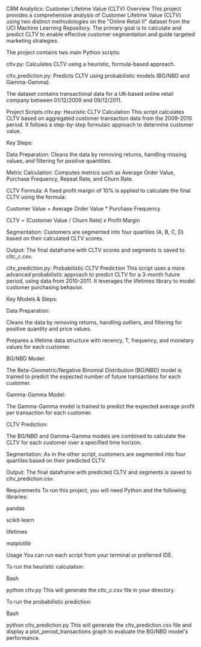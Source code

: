 CRM Analytics: Customer Lifetime Value (CLTV)
Overview
This project provides a comprehensive analysis of Customer Lifetime Value (CLTV) using two distinct methodologies on the "Online Retail II" dataset from the UCI Machine Learning Repository. The primary goal is to calculate and predict CLTV to enable effective customer segmentation and guide targeted marketing strategies.

The project contains two main Python scripts:

cltv.py: Calculates CLTV using a heuristic, formula-based approach.

cltv_prediction.py: Predicts CLTV using probabilistic models (BG/NBD and Gamma-Gamma).

The dataset contains transactional data for a UK-based online retail company between 01/12/2009 and 09/12/2011.

Project Scripts
cltv.py: Heuristic CLTV Calculation
This script calculates CLTV based on aggregated customer transaction data from the 2009-2010 period. It follows a step-by-step formulaic approach to determine customer value.

Key Steps:

Data Preparation: Cleans the data by removing returns, handling missing values, and filtering for positive quantities.

Metric Calculation: Computes metrics such as Average Order Value, Purchase Frequency, Repeat Rate, and Churn Rate.

CLTV Formula: A fixed profit margin of 10% is applied to calculate the final CLTV using the formula:

Customer Value = Average Order Value * Purchase Frequency

CLTV = (Customer Value / Churn Rate) x Profit Margin

Segmentation: Customers are segmented into four quartiles (A, B, C, D) based on their calculated CLTV scores.

Output: The final dataframe with CLTV scores and segments is saved to cltc_c.csv.

cltv_prediction.py: Probabilistic CLTV Prediction
This script uses a more advanced probabilistic approach to predict CLTV for a 3-month future period, using data from 2010-2011. It leverages the lifetimes library to model customer purchasing behavior.

Key Models & Steps:

Data Preparation:

Cleans the data by removing returns, handling outliers, and filtering for positive quantity and price values.

Prepares a lifetime data structure with recency, T, frequency, and monetary values for each customer.

BG/NBD Model:

The Beta-Geometric/Negative Binomial Distribution (BG/NBD) model is trained to predict the expected number of future transactions for each customer.

Gamma-Gamma Model:

The Gamma-Gamma model is trained to predict the expected average profit per transaction for each customer.

CLTV Prediction:

The BG/NBD and Gamma-Gamma models are combined to calculate the CLTV for each customer over a specified time horizon.

Segmentation: As in the other script, customers are segmented into four quartiles based on their predicted CLTV.

Output: The final dataframe with predicted CLTV and segments is saved to cltv_prediction.csv.

Requirements
To run this project, you will need Python and the following libraries:

pandas

scikit-learn

lifetimes

matplotlib

Usage
You can run each script from your terminal or preferred IDE.

To run the heuristic calculation:

Bash

python cltv.py
This will generate the cltc_c.csv file in your directory.

To run the probabilistic prediction:

Bash

python cltv_prediction.py
This will generate the cltv_prediction.csv file and display a plot_period_transactions graph to evaluate the BG/NBD model's performance.
